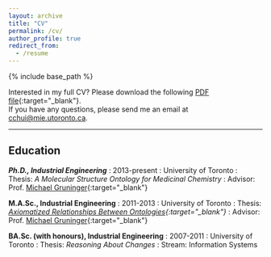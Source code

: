 ```yaml
---
layout: archive
title: "CV"
permalink: /cv/
author_profile: true
redirect_from:
  - /resume
---
```


{% include base_path %}

Interested in my full CV? Please download the following [PDF file](/files/cv.pdf){:target="_blank"}.  
If you have any questions, please send me an email at [cchui@mie.utoronto.ca](mailto:cchui@mie.utoronto.ca).

---------

## Education

***Ph.D., Industrial Engineering***
:   2013-present
:   University of Toronto
:   Thesis: *A Molecular Structure Ontology for Medicinal Chemistry*
:   Advisor: Prof. [Michael Gruninger](http://stl.mie.utoronto.ca/gruninger.html){:target="_blank"}  


**M.A.Sc., Industrial Engineering**
:   2011-2013
:   University of Toronto
:   Thesis: *[Axiomatized Relationships Between Ontologies](http://hdl.handle.net/1807/42747){:target="_blank"}*
:   Advisor: Prof. [Michael Gruninger](http://stl.mie.utoronto.ca/gruninger.html){:target="_blank"}  


**BA.Sc. (with honours), Industrial Engineering**
:   2007-2011
:   University of Toronto
:   Thesis: *Reasoning About Changes*
:   Stream: Information Systems  

